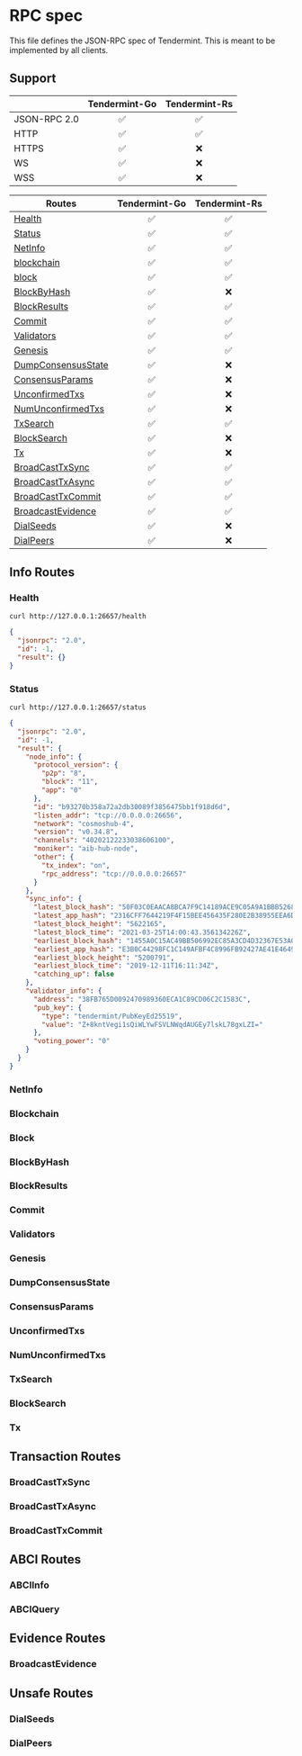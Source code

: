 # RPC spec

This file defines the JSON-RPC spec of Tendermint. This is meant to be implemented by all clients.

## Support

  |              | Tendermint-Go | Tendermint-Rs |
  |--------------|:-------------:|:-------------:|
  | JSON-RPC 2.0 |       ✅       |       ✅       |
  | HTTP         |       ✅       |       ✅       |
  | HTTPS         |       ✅       |       ❌       |
  | WS           |       ✅       |       ❌       |
  | WSS           |       ✅       |       ❌       |
  
  | Routes                                    | Tendermint-Go | Tendermint-Rs |
  |-------------------------------------------|:-------------:|:-------------:|
  | [Health](#health)                         |       ✅       |       ✅       |
  | [Status](#status)                         |       ✅       |       ✅       |
  | [NetInfo](#netinfo)                       |       ✅       |       ✅       |
  | [blockchain](#blockchain)                 |       ✅       |       ✅       |
  | [block](#block)                           |       ✅       |       ✅       |
  | [BlockByHash](#blockbyhash)               |       ✅       |       ❌       |
  | [BlockResults](#blockresults)             |       ✅       |       ✅       |
  | [Commit](#commit)                         |       ✅       |       ✅       |
  | [Validators](#validators)                 |       ✅       |       ✅       |
  | [Genesis](#genesis)                       |       ✅       |       ✅       |
  | [DumpConsensusState](#dumpconsensusstate) |       ✅       |       ❌       |
  | [ConsensusParams](#consensusparams)       |       ✅       |       ❌       |
  | [UnconfirmedTxs](#unconfirmedtxs)         |       ✅       |       ❌       |
  | [NumUnconfirmedTxs](#numunconfirmedtxs)   |       ✅       |       ❌       |
  | [TxSearch](#txsearch)                     |       ✅       |       ✅       |
  | [BlockSearch](#blocksearch)               |       ✅       |       ❌       |
  | [Tx](#tx)                                 |       ✅       |       ❌       |
  | [BroadCastTxSync](#broadcasttxsync)       |       ✅       |       ✅       |
  | [BroadCastTxAsync](#broadcasttxasync)     |       ✅       |       ✅       |
  | [BroadCastTxCommit](#broadcasttxcommit)   |       ✅       |       ✅       |
  | [BroadcastEvidence](#broadcastevidence)   |       ✅       |       ✅       |
  | [DialSeeds](#dialseeds)                   |       ✅       |       ❌       |
  | [DialPeers](#dialpeers)                   |       ✅       |       ❌       |

## Info Routes

### Health

```
curl http://127.0.0.1:26657/health
```

```json
{
  "jsonrpc": "2.0",
  "id": -1,
  "result": {}
}
```

### Status

```
curl http://127.0.0.1:26657/status
```

```json
{
  "jsonrpc": "2.0",
  "id": -1,
  "result": {
    "node_info": {
      "protocol_version": {
        "p2p": "8",
        "block": "11",
        "app": "0"
      },
      "id": "b93270b358a72a2db30089f3856475bb1f918d6d",
      "listen_addr": "tcp://0.0.0.0:26656",
      "network": "cosmoshub-4",
      "version": "v0.34.8",
      "channels": "40202122233038606100",
      "moniker": "aib-hub-node",
      "other": {
        "tx_index": "on",
        "rpc_address": "tcp://0.0.0.0:26657"
      }
    },
    "sync_info": {
      "latest_block_hash": "50F03C0EAACA8BCA7F9C14189ACE9C05A9A1BBB5268DB63DC6A3C848D1ECFD27",
      "latest_app_hash": "2316CFF7644219F4F15BEE456435F280E2B38955EEA6D4617CCB6D7ABF781C22",
      "latest_block_height": "5622165",
      "latest_block_time": "2021-03-25T14:00:43.356134226Z",
      "earliest_block_hash": "1455A0C15AC49BB506992EC85A3CD4D32367E53A087689815E01A524231C3ADF",
      "earliest_app_hash": "E3B0C44298FC1C149AFBF4C8996FB92427AE41E4649B934CA495991B7852B855",
      "earliest_block_height": "5200791",
      "earliest_block_time": "2019-12-11T16:11:34Z",
      "catching_up": false
    },
    "validator_info": {
      "address": "38FB765D0092470989360ECA1C89CD06C2C1583C",
      "pub_key": {
        "type": "tendermint/PubKeyEd25519",
        "value": "Z+8kntVegi1sQiWLYwFSVLNWqdAUGEy7lskL78gxLZI="
      },
      "voting_power": "0"
    }
  }
}
```

### NetInfo

### Blockchain

### Block

### BlockByHash

### BlockResults

### Commit

### Validators

### Genesis

### DumpConsensusState

### ConsensusParams

### UnconfirmedTxs

### NumUnconfirmedTxs

### TxSearch

### BlockSearch

### Tx

## Transaction Routes

### BroadCastTxSync

### BroadCastTxAsync

### BroadCastTxCommit

## ABCI Routes

### ABCIInfo

### ABCIQuery

## Evidence Routes

### BroadcastEvidence

## Unsafe Routes

### DialSeeds

### DialPeers
